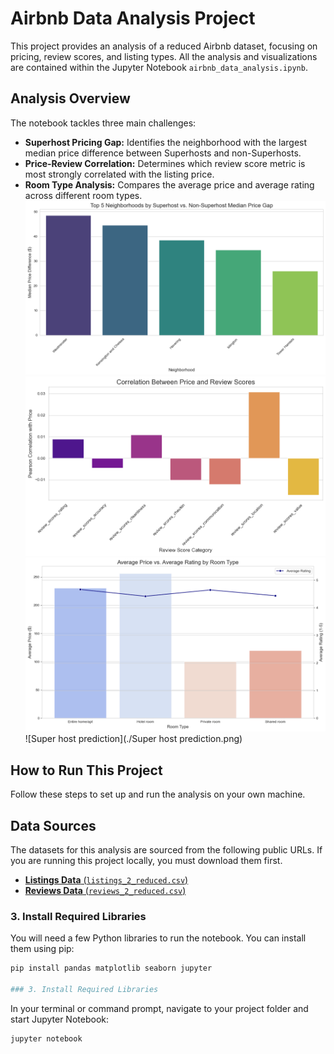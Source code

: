 # Airbnb Data Analysis Project

This project provides an analysis of a reduced Airbnb dataset, focusing on pricing, review scores, and listing types. All the analysis and visualizations are contained within the Jupyter Notebook `airbnb_data_analysis.ipynb`.

## Analysis Overview

The notebook tackles three main challenges:
* **Superhost Pricing Gap:** Identifies the neighborhood with the largest median price difference between Superhosts and non-Superhosts.
* **Price-Review Correlation:** Determines which review score metric is most strongly correlated with the listing price.
* **Room Type Analysis:** Compares the average price and average rating across different room types.
![First Output](./output1.png)
![Second Output](./PriceandReview.png)
![AverageRoomPriceComparision](./AverageRoomPriceComparision.png)
![Super host prediction](./Super host prediction.png)

## How to Run This Project

Follow these steps to set up and run the analysis on your own machine.

## Data Sources
The datasets for this analysis are sourced from the following public URLs. If you are running this project locally, you must download them first.

* [**Listings Data** (`listings_2_reduced.csv`)](https://storage.googleapis.com/public-data-337819/listings%202%20reduced.csv)
* [**Reviews Data** (`reviews_2_reduced.csv`)](https://storage.googleapis.com/public-data-337819/reviews%202%20reduced.csv)

### 3. Install Required Libraries

You will need a few Python libraries to run the notebook. You can install them using pip:

```bash
pip install pandas matplotlib seaborn jupyter

### 3. Install Required Libraries

```
In your terminal or command prompt, navigate to your project folder and start Jupyter Notebook:

```bash
jupyter notebook
```
